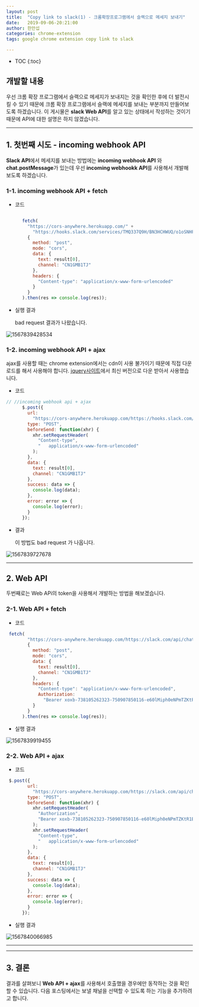 ```yaml
---
layout: post
title:  "Copy link to slack(1) - 크롬확장프로그램에서 슬랙으로 메세지 보내기"
date:   2019-09-06-20:21:00
author: 한만섭
categories: chrome-extension
tags: google chrome extension copy link to slack

---
```






* TOC
{:toc}




## 개발할 내용 

우선 크롬 확장 프로그램에서 슬랙으로 메세지가 보내지는 것을 확인한 후에 더 발전시킬 수 있기 때문에 크롬 확장 프로그램에서 슬랙에 메세지를 보내는 부분까지 만들어보도록 하겠습니다.  이 게시물은 **slack Web API**를 알고 있는 상태에서 작성하는 것이기 때문에 API에 대한 설명은 하지 않겠습니다.  

***



## 1. 첫번째 시도 - incoming webhook API

**Slack API**에서 메세지를 보내는 방법에는 **incoming webhook API** 와 **chat.postMessage**가 있는데 우선 **incoming webhookk API**를 사용해서 개발해보도록 하겠습니다.  



### 1-1. incoming webhook API + fetch 

- 코드 

```js

      fetch(
        "https://cors-anywhere.herokuapp.com/" +
          "https://hooks.slack.com/services/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",
        {
          method: "post",
          mode: "cors",
          data: {
            text: result[0],
            channel: "CN1GMB1TJ"
          },
          headers: {
            "Content-type": "application/x-www-form-urlencoded"
          }
        }
      ).then(res => console.log(res));
```

- 실행 결과 

  bad request 결과가 나왔습니다. 

![1567839428534](../../../../assets/image/1567839428534.png)



### 1-2. incoming webhook API + ajax

ajax를 사용할 때는 chrome extension에서는 cdn이 사용 불가이기 때문에 직접 다운로드를 해서 사용해야 합니다. [jquery사이트](https://blog.jquery.com/2019/05/01/jquery-3-4-1-triggering-focus-events-in-ie-and-finding-root-elements-in-ios-10/)에서 최신 버전으로 다운 받아서 사용했습니다.   



- 코드

```js
// //incoming webhook api + ajax
      $.post({
        url:
          "https://cors-anywhere.herokuapp.com/https://hooks.slack.com/services/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",
        type: "POST",
        beforeSend: function(xhr) {
          xhr.setRequestHeader(
            "Content-type",
            "	application/x-www-form-urlencoded"
          );
        },
        data: {
          text: result[0],
          channel: "CN1GMB1TJ"
        },
        success: data => {
          console.log(data);
        },
        error: error => {
          console.log(error);
        }
      });
```

- 결과

  이 방법도 bad request 가 나옵니다. 

![1567839727678](../../../../assets/image/1567839727678.png)



***



## 2. Web API 

두번째로는 Web APi의 token을 사용해서 개발하는 방법을 해보겠습니다. 



### 2-1. Web API + fetch 

- 코드 

```js
 fetch(
        "https://cors-anywhere.herokuapp.com/https://slack.com/api/chat.postMessage",
        {
          method: "post",
          mode: "cors",
          data: {
            text: result[0],
            channel: "CN1GMB1TJ"
          },
          headers: {
            "Content-type": "application/x-www-form-urlencoded",
            Authorization:
              "Bearer xoxb-738105262323-750907850116-e60lMiph0eNPmTZKtR1ENyUj"
          }
        }
      ).then(res => console.log(res));
```

- 실행 결과 

![1567839919455](../../../../assets/image/1567839919455.png)



### 2-2. Web API + ajax

- 코드

```js
 $.post({
        url:
          "https://cors-anywhere.herokuapp.com/https://slack.com/api/chat.postMessage",
        type: "POST",
        beforeSend: function(xhr) {
          xhr.setRequestHeader(
            "Authorization",
            "Bearer xoxb-738105262323-750907850116-e60lMiph0eNPmTZKtR1ENyUj"
          );
          xhr.setRequestHeader(
            "Content-type",
            "	application/x-www-form-urlencoded"
          );
        },
        data: {
          text: result[0],
          channel: "CN1GMB1TJ"
        },
        success: data => {
          console.log(data);
        },
        error: error => {
          console.log(error);
        }
      });
```

- 실행 결과 

![1567840066985](../../../../assets/image/1567840066985.png)

***



***



## 3. 결론 

결과를 살펴보니 **Web API + ajax**를 사용해서 호출했을 경우에만 동작하는 것을 확인할 수 있습니다. 다음 포스팅에서는 보낼 채널을 선택할 수 있도록 하는 기능을 추가하려고 합니다.  

> ###  



